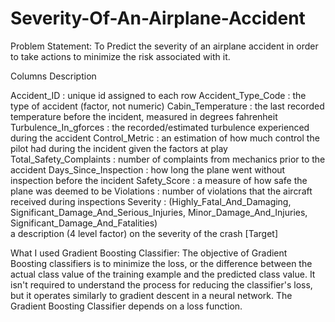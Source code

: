 # Severity-Of-An-Airplane-Accident

Problem Statement: To Predict the severity of an airplane accident in order to take actions to minimize the risk associated with it.

Columns	Description

Accident_ID :	unique id assigned to each row
Accident_Type_Code : the type of accident (factor, not numeric)
Cabin_Temperature :	the last recorded temperature before the incident, measured in degrees fahrenheit
Turbulence_In_gforces	: the recorded/estimated turbulence experienced during the accident
Control_Metric :	an estimation of how much control the pilot had during the incident given the factors at play
Total_Safety_Complaints :	number of complaints from mechanics prior to the accident
Days_Since_Inspection	: how long the plane went without inspection before the incident
Safety_Score :	a measure of how safe the plane was deemed to be
Violations :	number of violations that the aircraft received during inspections
Severity : (Highly_Fatal_And_Damaging, Significant_Damage_And_Serious_Injuries, Minor_Damage_And_Injuries, Significant_Damage_And_Fatalities)	
a description (4 level factor) on the severity of the crash [Target]

What I used
Gradient Boosting Classifier: The objective of Gradient Boosting classifiers is to minimize the loss, or the difference between the actual class value of the training example and the predicted class value. 
It isn't required to understand the process for reducing the classifier's loss, but it operates similarly to gradient descent in a neural network. The Gradient Boosting Classifier depends on a loss function.
